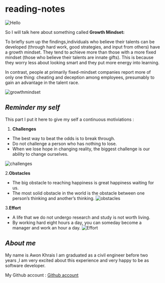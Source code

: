 # reading-notes
![Hello](https://upload.wikimedia.org/wikipedia/commons/thumb/d/d9/Hello_%28yellow%29.svg/1200px-Hello_%28yellow%29.svg.png)

So I will talk here about something called **Growth Mindset:**

To briefly sum up the findings,individuals who believe their talents can be developed (through hard work, good strategies, and input from others) have a growth mindset. They tend to achieve more than those with a more fixed mindset (those who believe their talents are innate gifts). This is because they worry less about looking smart and they put more energy into learning.

In contrast, people at primarily fixed-mindset companies report more of only one thing: cheating and deception among employees, presumably to gain an advantage in the talent race.

![growthmindset](https://www.lifeskillsgroup.com.au/hs-fs/hubfs/growth%20mindset-2.png?width=530&name=growth%20mindset-2.png)

## ***Reminder my self***
This part I put it here to give my self a continuous motiviations :

1. **Challenges**
* The best way to beat the odds is to break through.
* Do not challenge a person who has nothing to lose.
* When we lose hope in changing reality, the biggest challenge is our ability to change ourselves.

![challenges](https://encrypted-tbn0.gstatic.com/images?q=tbn:ANd9GcRaBxgIyI_Ps8O2fZwO-_5bapPi8UVYYVLEHw&usqp=CAU)

2.**Obstacles**

* The big obstacle to reaching happiness is great happiness waiting for us.
* The most solid obstacle in the world is the obstacle between one person’s thinking and another’s thinking.
![obstacles](https://hatrabbits.com/wp-content/uploads/2018/04/embrace-obstacles2.jpg)

3.**Effort**

* A life that we do not undergo research and study is not worth living.
* By working hard eight hours a day, you can someday become a manager and work an hour a day.
![Effort](https://cdn3.vectorstock.com/i/1000x1000/71/57/effort-business-concept-vector-13477157.jpg)

## ***About me***
My name is Awon Khrais I am graduated as a civil engineer before two years ,I am very excited about this experience and very happy to be as software developer.

My Github account : [Github account](https://github.com/Awonkhrais)

